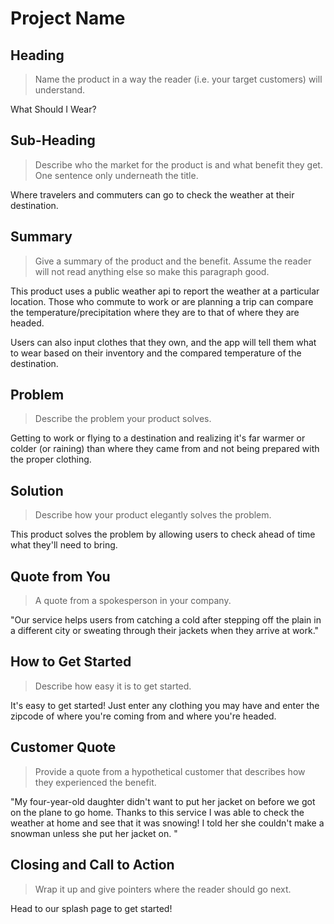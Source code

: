 # Project Name #

<!-- 
> This material was originally posted [here](http://www.quora.com/What-is-Amazons-approach-to-product-development-and-product-management). It is reproduced here for posterities sake.

There is an approach called "working backwards" that is widely used at Amazon. They work backwards from the customer, rather than starting with an idea for a product and trying to bolt customers onto it. While working backwards can be applied to any specific product decision, using this approach is especially important when developing new products or features.

For new initiatives a product manager typically starts by writing an internal press release announcing the finished product. The target audience for the press release is the new/updated product's customers, which can be retail customers or internal users of a tool or technology. Internal press releases are centered around the customer problem, how current solutions (internal or external) fail, and how the new product will blow away existing solutions.

If the benefits listed don't sound very interesting or exciting to customers, then perhaps they're not (and shouldn't be built). Instead, the product manager should keep iterating on the press release until they've come up with benefits that actually sound like benefits. Iterating on a press release is a lot less expensive than iterating on the product itself (and quicker!).

If the press release is more than a page and a half, it is probably too long. Keep it simple. 3-4 sentences for most paragraphs. Cut out the fat. Don't make it into a spec. You can accompany the press release with a FAQ that answers all of the other business or execution questions so the press release can stay focused on what the customer gets. My rule of thumb is that if the press release is hard to write, then the product is probably going to suck. Keep working at it until the outline for each paragraph flows. 

Oh, and I also like to write press-releases in what I call "Oprah-speak" for mainstream consumer products. Imagine you're sitting on Oprah's couch and have just explained the product to her, and then you listen as she explains it to her audience. That's "Oprah-speak", not "Geek-speak".

Once the project moves into development, the press release can be used as a touchstone; a guiding light. The product team can ask themselves, "Are we building what is in the press release?" If they find they're spending time building things that aren't in the press release (overbuilding), they need to ask themselves why. This keeps product development focused on achieving the customer benefits and not building extraneous stuff that takes longer to build, takes resources to maintain, and doesn't provide real customer benefit (at least not enough to warrant inclusion in the press release).
 -->
 
## Heading ##
  > Name the product in a way the reader (i.e. your target customers) will understand.

  What Should I Wear?

## Sub-Heading ##
  > Describe who the market for the product is and what benefit they get. One sentence only underneath the title.

  Where travelers and commuters can go to check the weather at their destination. 

## Summary ##
  > Give a summary of the product and the benefit. Assume the reader will not read anything else so make this paragraph good.

  This product uses a public weather api to report the weather at a particular location. Those who commute to work
  or are planning a trip can compare the temperature/precipitation where they are to that of where they are headed.

  Users can also input clothes that they own, and the app will tell them what to wear based on their inventory and
  the compared temperature of the destination. 

## Problem ##
  > Describe the problem your product solves.

  Getting to work or flying to a destination and realizing it's far warmer or colder (or raining) than where they 
  came from and not being prepared with the proper clothing. 

## Solution ##
  > Describe how your product elegantly solves the problem.

  This product solves the problem by allowing users to check ahead of time what they'll need to bring. 

## Quote from You ##
  > A quote from a spokesperson in your company.

  "Our service helps users from catching a cold after stepping off the plain in a different city or sweating through their jackets when they arrive at work."

## How to Get Started ##
  > Describe how easy it is to get started.

  It's easy to get started! Just enter any clothing you may have and enter the zipcode of where you're coming from and where you're headed. 

## Customer Quote ##
  > Provide a quote from a hypothetical customer that describes how they experienced the benefit.

  "My four-year-old daughter didn't want to put her jacket on before we got on the plane to go home. Thanks to this service I was able to check the weather at home and see that it was snowing! I told her she couldn't make a snowman unless she put her jacket on. "

## Closing and Call to Action ##
  > Wrap it up and give pointers where the reader should go next.

  Head to our splash page to get started!
